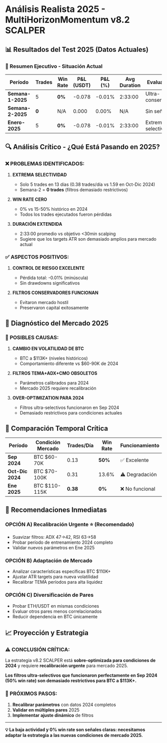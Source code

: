 # Análisis Realista 2025 - MultiHorizonMomentum v8.2 SCALPER

## 📊 Resultados del Test 2025 (Datos Actuales)

### 🎯 Resumen Ejecutivo - Situación Actual

| Período | Trades | Win Rate | P&L (USDT) | P&L (%) | Avg Duration | Evaluación |
|---------|--------|----------|------------|---------|--------------|------------|
| **Semana-1-2025** | 5 | **0%** | -0.078 | -0.01% | 2:33:00 | Ultra-conservador |
| **Semana-2-2025** | **0** | N/A | 0.000 | 0.00% | N/A | Sin señales |
| **Enero-2025** | 5 | **0%** | -0.078 | -0.01% | 2:33:00 | Extrema selectividad |

## 🔍 Análisis Crítico - ¿Qué Está Pasando en 2025?

### ❌ **PROBLEMAS IDENTIFICADOS:**

1. **EXTREMA SELECTIVIDAD**
   - Solo 5 trades en 13 días (0.38 trades/día vs 1.59 en Oct-Dic 2024)
   - Semana-2 = **0 trades** (filtros demasiado restrictivos)

2. **WIN RATE CERO**
   - 0% vs 15-50% histórico en 2024
   - Todos los trades ejecutados fueron pérdidas

3. **DURACIÓN EXTENDIDA**
   - 2:33:00 promedio vs objetivo <30min scalping
   - Sugiere que los targets ATR son demasiado amplios para mercado actual

### ✅ **ASPECTOS POSITIVOS:**

1. **CONTROL DE RIESGO EXCELENTE**
   - Pérdida total: -0.01% (minúscula)
   - Sin drawdowns significativos

2. **FILTROS CONSERVADORES FUNCIONAN**
   - Evitaron mercado hostil
   - Preservaron capital exitosamente

## 🧠 Diagnóstico del Mercado 2025

### 🚨 **POSIBLES CAUSAS:**

1. **CAMBIO EN VOLATILIDAD DE BTC**
   - BTC a $113K+ (niveles históricos)
   - Comportamiento diferente vs $60-90K de 2024

2. **FILTROS TEMA+ADX+CMO OBSOLETOS**
   - Parámetros calibrados para 2024
   - Mercado 2025 requiere recalibración

3. **OVER-OPTIMIZATION PARA 2024**
   - Filtros ultra-selectivos funcionaron en Sep 2024
   - Demasiado restrictivos para condiciones actuales

## 🎯 Comparación Temporal Crítica

| Período | Condición Mercado | Trades/Día | Win Rate | Funcionamiento |
|---------|-------------------|------------|----------|----------------|
| **Sep 2024** | BTC $60-70K | 0.13 | **50%** | ✅ Excelente |
| **Oct-Dic 2024** | BTC $70-100K | 0.31 | 13.6% | ⚠️ Degradación |
| **Ene 2025** | BTC $110-115K | **0.38** | **0%** | ❌ No funcional |

## 🔧 Recomendaciones Inmediatas

### **OPCIÓN A) Recalibración Urgente** ⭐ (Recomendado)
- Suavizar filtros: ADX 47→42, RSI 63→58
- Probar período de entrenamiento 2024 completo
- Validar nuevos parámetros en Ene 2025

### **OPCIÓN B) Adaptación de Mercado**
- Analizar características específicas BTC $110K+
- Ajustar ATR targets para nueva volatilidad
- Recalibrar TEMA períodos para alta liquidez

### **OPCIÓN C) Diversificación de Pares**
- Probar ETH/USDT en mismas condiciones
- Evaluar otros pares menos correlacionados
- Reducir dependencia en BTC únicamente

## 📈 Proyección y Estrategia

### **⚠️ CONCLUSIÓN CRÍTICA:**
La estrategia v8.2 SCALPER está **sobre-optimizada para condiciones de 2024** y requiere **recalibración urgente** para mercado 2025.

**Los filtros ultra-selectivos que funcionaron perfectamente en Sep 2024 (50% win rate) son demasiado restrictivos para BTC a $113K+.**

### **🎯 PRÓXIMOS PASOS:**
1. **Recalibrar parámetros** con datos 2024 completos
2. **Validar en múltiples pares** 2025
3. **Implementar ajuste dinámico** de filtros

---

**💡 La baja actividad y 0% win rate son señales claras: necesitamos adaptar la estrategia a las nuevas condiciones de mercado 2025.** 